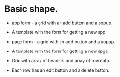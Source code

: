 # Basic shape.

- app form - a grid with an add button and a popup.
- A template with the form for getting a new app

- page form - a grid with an add button and a popup.
- A template with the form for getting a new apge

- Grid with array of headers and array of row data.
- Each row has an edit button and a delete button.


